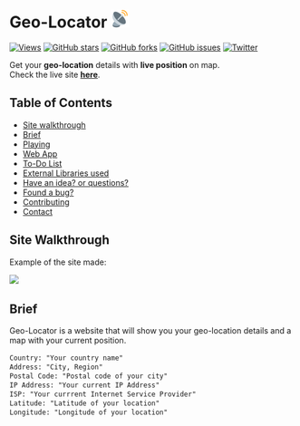 # Geo-Locator ![logo](assets/favicons/favicon-32x32.png)

[![Views](https://hits.seeyoufarm.com/api/count/incr/badge.svg?url=https%3A%2F%2Fgithub.com%2FAyushShahh%2FGeo-Locator&count_bg=%23000000&title_bg=%23555555&icon=github.svg&icon_color=%23E7E7E7&title=views&edge_flat=false)](https://hits.seeyoufarm.com)
[![GitHub stars](https://img.shields.io/github/stars/AyushShahh/Geo-Locator)](https://github.com/AyushShahh/Geo-Locator/stargazers)
[![GitHub forks](https://img.shields.io/github/forks/AyushShahh/Geo-Locator)](https://github.com/AyushShahh/Geo-Locator/network)
[![GitHub issues](https://img.shields.io/github/issues/AyushShahh/Geo-Locator)](https://github.com/AyushShahh/Geo-Locator/issues)
[![Twitter](https://img.shields.io/twitter/url?logoColor=black&style=social&url=https%3A%2F%2Fgithub.com%2FAyushShahh%2FGeo-Locator)](https://twitter.com/intent/tweet?text=Woah!%20This%20is%20cool.&url=https%3A%2F%2Fgithub.com%2FAyushShahh%2FGeo-Locator)

Get your **geo-location** details with **live position** on map.<br>
Check the live site **[here](https://geo-locator.netlify.app)**.

## Table of Contents
- [Site walkthrough](#site-walkthrough)
- [Brief](#brief)
- [Playing](#playing)
- [Web App](#web-app)
- [To-Do List](#to-do-list)
- [External Libraries used](#external-libraries-used)
- [Have an idea? or questions?](#have-an-idea-or-questions)
- [Found a bug?](#found-a-bug)
- [Contributing](#contributing)
- [Contact](#contact)

## Site Walkthrough
Example of the site made:<br>

<img src="assets/demos/walkthrough.gif">

## Brief
Geo-Locator is a website that will show you your geo-location details and a map with your current position.
```
Country: "Your country name"
Address: "City, Region"
Postal Code: "Postal code of your city"
IP Address: "Your current IP Address"
ISP: "Your currrent Internet Service Provider"
Latitude: "Latitude of your location"
Longitude: "Longitude of your location"
```

